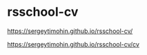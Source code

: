 # rsschool-cv
https://sergeytimohin.github.io/rsschool-cv/

https://sergeytimohin.github.io/rsschool-cv/cv
